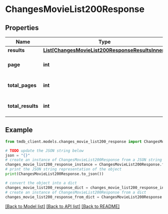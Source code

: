# ChangesMovieList200Response


## Properties

Name | Type | Description | Notes
------------ | ------------- | ------------- | -------------
**results** | [**List[ChangesMovieList200ResponseResultsInner]**](ChangesMovieList200ResponseResultsInner.md) |  | [optional] 
**page** | **int** |  | [optional] [default to 0]
**total_pages** | **int** |  | [optional] [default to 0]
**total_results** | **int** |  | [optional] [default to 0]

## Example

```python
from tmdb_client.models.changes_movie_list200_response import ChangesMovieList200Response

# TODO update the JSON string below
json = "{}"
# create an instance of ChangesMovieList200Response from a JSON string
changes_movie_list200_response_instance = ChangesMovieList200Response.from_json(json)
# print the JSON string representation of the object
print(ChangesMovieList200Response.to_json())

# convert the object into a dict
changes_movie_list200_response_dict = changes_movie_list200_response_instance.to_dict()
# create an instance of ChangesMovieList200Response from a dict
changes_movie_list200_response_from_dict = ChangesMovieList200Response.from_dict(changes_movie_list200_response_dict)
```
[[Back to Model list]](../README.md#documentation-for-models) [[Back to API list]](../README.md#documentation-for-api-endpoints) [[Back to README]](../README.md)


